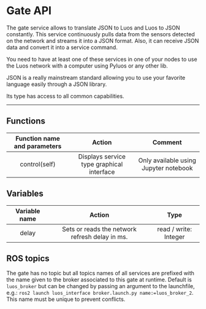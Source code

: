 # Gate API

The gate service allows to translate JSON to Luos and Luos to JSON constantly. This service continuously pulls data from the sensors detected on the network and streams it into a JSON format. Also, it can receive JSON data and convert it into a service command.

You need to have at least one of these services in one of your nodes to use the Luos network with a computer using Pyluos or any other lib.

JSON is a really mainstream standard allowing you to use your favorite language easily through a JSON library.

Its type has access to all common capabilities.

----

## Functions

| **Function name and parameters** | **Action** | **Comment** |
|:---:|:---:|:---:|
| control(self) | Displays service type graphical interface | Only available using Jupyter notebook |

## Variables

| **Variable name** | **Action** | **Type** |
|:---:|:---:|:---:|
| delay | Sets or reads the network refresh delay in ms. | read / write: Integer |

## ROS topics

The gate has no topic but all topics names of all services are prefixed with the name given to the broker associated to this gate at runtime.
Default is `luos_broker` but can be changed by passing an argument to the launchfile, e.g.: `ros2 launch luos_interface broker.launch.py name:=luos_broker_2`. This name must be unique to prevent conflicts.


